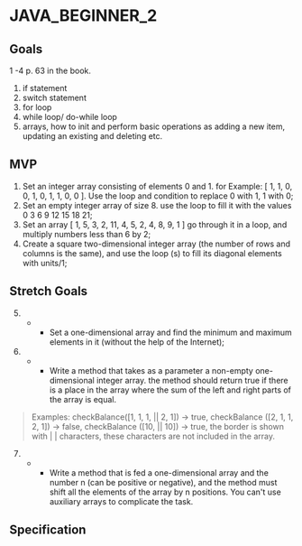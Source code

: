 # JAVA_BEGINNER_2


## Goals

1 -4 p. 63 in the book.

1. if statement
2. switch statement
3. for loop
4. while loop/ do-while loop
5. arrays, how to init and perform basic operations as adding a new item, updating an existing and deleting  etc.


## MVP 

1. Set an integer array consisting of elements 0 and 1. for Example: [ 1, 1, 0, 0, 1, 0, 1, 1, 0, 0 ]. Use the loop and condition to replace 0 with 1, 1 with 0;
2. Set an empty integer array of size 8. use the loop to fill it with the values 0 3 6 9 12 15 18 21;
3. Set an array [ 1, 5, 3, 2, 11, 4, 5, 2, 4, 8, 9, 1 ] go through it in a loop, and multiply numbers less than 6 by 2;
4. Create a square two-dimensional integer array (the number of rows and columns is the same), and use the loop (s) to fill its diagonal elements with units/1;

## Stretch Goals

5. * * Set a one-dimensional array and find the minimum and maximum elements in it (without the help of the Internet);
6. * * Write a method that takes as a parameter a non-empty one-dimensional integer array. the method should return true if there is a place in the array where the sum of the left and right parts of the array is equal. 
> Examples: checkBalance([1, 1, 1, || 2, 1]) → true, checkBalance ([2, 1, 1, 2, 1]) → false, checkBalance ([10, || 10]) → true, the border is shown with | | characters, these characters are not included in the array.
7. * * Write a method that is fed a one-dimensional array and the number n (can be positive or negative), and the method must shift all the elements of the array by n positions. You can't use auxiliary arrays to complicate the task.


## Specification
